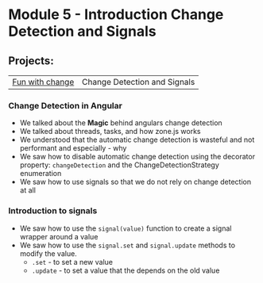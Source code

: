 # Module 5 - Introduction Change Detection and Signals

## Projects:
|     |     |
| --- | --- |
| [Fun with change](./projects/fun-with-change/) | Change Detection and Signals |

### Change Detection in Angular
* We talked about the **Magic** behind angulars change detection
* We talked about threads, tasks, and how zone.js works
* We understood that the automatic change detection is wasteful and not performant and especially - why
* We saw how to disable automatic change detection using the decorator property: `changeDetection` and the ChangeDetectionStrategy enumeration
* We saw how to use signals so that we do not rely on change detection at all

### Introduction to signals
* We saw how to use the `signal(value)` function to create a signal wrapper around a value
* We saw how to use the `signal.set` and `signal.update` methods to modify the value.
    - `.set` - to set a new value
    - `.update` - to set a value that the depends on the old value


